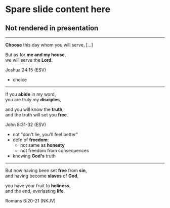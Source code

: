# Spare slide content here
## Not rendered in presentation

---
**Choose** this day whom you will serve, [...]

But as for **me and my house**, <br/>
we will serve the **Lord**.

<div class="ref">
Joshua 24:15 (ESV)
</div>

>>>
+ choice

---
If you **abide** in my word, <br/>
you are truly my **disciples**,

and you will know the **truth**, <br/>
and the truth will set you **free**.

<div class="ref">
John 8:31-32 (ESV)
</div>

>>>
+ not "don't lie, you'll feel better"
+ defn of **freedom**:
  + not same as **honesty**
  + not freedom from consequences
+ knowing **God's** truth

---
But now having been set **free** from **sin**, <br/>
and having become **slaves** of **God**,

you have your fruit to **holiness**, <br/>
and the end, everlasting **life**.

<div class="ref">
Romans 6:20-21 (NKJV)
</div>
